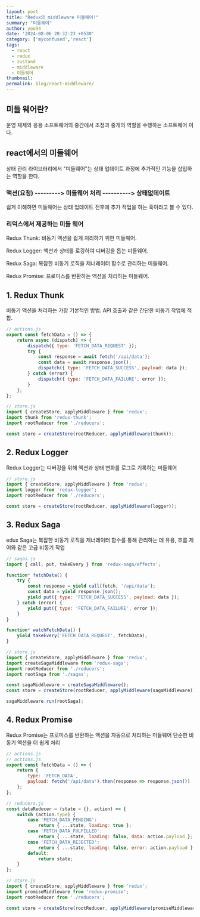 ```yaml
---
layout: post
title: "Redux의 middleware 미들웨어!"
summary: "미들웨어"
author: yoo94
date: '2024-08-06 20:32:23 +0530'
category: ['myconfused','react']
tags:
  - react
  - redux
  - zustand
  - middleware
  - 미들웨어
thumbnail: 
permalink: blog/react-middleware/
---
```

## 미들 웨어란? 
운영 체제와 응용 소프트웨어의 중간에서 조정과 중개의 역할을 수행하는 소프트웨어 이다.

## react에서의 미들웨어

상태 관리 라이브러리에서 "미들웨어"는 상태 업데이트 과정에 추가적인 기능을 삽입하는 역할을 한다.

### 액션(요청) ---------> 미들웨어 처리 ----------> 상태없데이트

쉽게 이해하면 미들웨어는 상태 업데이트 전후에 추가 작업을 하는 훅이라고 볼 수 있다.

### 리덕스에서 제공하는 미들 웨어

Redux Thunk: 비동기 액션을 쉽게 처리하기 위한 미들웨어.

Redux Logger: 액션과 상태를 로깅하여 디버깅을 돕는 미들웨어.

Redux Saga: 복잡한 비동기 로직을 제너레이터 함수로 관리하는 미들웨어.

Redux Promise: 프로미스를 반환하는 액션을 처리하는 미들웨어.

## 1. Redux Thunk
비동기 액션을 처리하는 가장 기본적인 방법. API 호출과 같은 간단한 비동기 작업에 적합.

```javascript
// actions.js
export const fetchData = () => {
    return async (dispatch) => {
        dispatch({ type: 'FETCH_DATA_REQUEST' });
        try {
            const response = await fetch('/api/data');
            const data = await response.json();
            dispatch({ type: 'FETCH_DATA_SUCCESS', payload: data });
        } catch (error) {
            dispatch({ type: 'FETCH_DATA_FAILURE', error });
        }
    };
};

// store.js
import { createStore, applyMiddleware } from 'redux';
import thunk from 'redux-thunk';
import rootReducer from './reducers';

const store = createStore(rootReducer, applyMiddleware(thunk));
```
## 2. Redux Logger
Redux Logger는 디버깅을 위해 액션과 상태 변화를 로그로 기록하는 미들웨어

```javascript
// store.js
import { createStore, applyMiddleware } from 'redux';
import logger from 'redux-logger';
import rootReducer from './reducers';

const store = createStore(rootReducer, applyMiddleware(logger));

```
## 3. Redux Saga
edux Saga는 복잡한 비동기 로직을 제너레이터 함수를 통해 관리하는 데 유용, 흐름 제어와 같은 고급 비동기 작업

```javascript
// sagas.js
import { call, put, takeEvery } from 'redux-saga/effects';

function* fetchData() {
    try {
        const response = yield call(fetch, '/api/data');
        const data = yield response.json();
        yield put({ type: 'FETCH_DATA_SUCCESS', payload: data });
    } catch (error) {
        yield put({ type: 'FETCH_DATA_FAILURE', error });
    }
}

function* watchFetchData() {
    yield takeEvery('FETCH_DATA_REQUEST', fetchData);
}

// store.js
import { createStore, applyMiddleware } from 'redux';
import createSagaMiddleware from 'redux-saga';
import rootReducer from './reducers';
import rootSaga from './sagas';

const sagaMiddleware = createSagaMiddleware();
const store = createStore(rootReducer, applyMiddleware(sagaMiddleware));

sagaMiddleware.run(rootSaga);
```
## 4. Redux Promise
Redux Promise는 프로미스를 반환하는 액션을 자동으로 처리하는 미들웨어
단순한 비동기 액션을 더 쉽게 처리

```javascript
// actions.js
// actions.js
export const fetchData = () => {
    return {
        type: 'FETCH_DATA',
        payload: fetch('/api/data').then(response => response.json())
    };
};

// reducers.js
const dataReducer = (state = {}, action) => {
    switch (action.type) {
        case 'FETCH_DATA_PENDING':
            return { ...state, loading: true };
        case 'FETCH_DATA_FULFILLED':
            return { ...state, loading: false, data: action.payload };
        case 'FETCH_DATA_REJECTED':
            return { ...state, loading: false, error: action.payload };
        default:
            return state;
    }
};

// store.js
import { createStore, applyMiddleware } from 'redux';
import promiseMiddleware from 'redux-promise';
import rootReducer from './reducers';

const store = createStore(rootReducer, applyMiddleware(promiseMiddleware));
```

